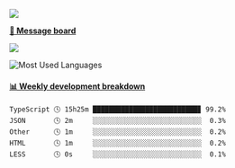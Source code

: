 [![](https://count.getloli.com/get/@SmaIIstars.github.readme)](https://count.getloli.com/)


[**💬 Message board**](https://chat.getloli.com/room/@SmaIIstars.github)

[![](https://chat.getloli.com/room/@SmaIIstars.github/svg?width=600&height=100&limit=20&theme=light&fontSize=14)](https://chat.getloli.com/room/@SmaIIstars.github)


![Most Used Languages](https://github-readme-stats.vercel.app/api/top-langs/?username=SmaIIstars&theme=dark&layout=compact)

<!-- waka-box start -->
#### <a href="https://gist.github.com/e31f5e1b7a15ee54e2fc8fca68aa5e2b" target="_blank">📊 Weekly development breakdown</a>
```text
TypeScript 🕓 15h25m ██████████████████████████▊ 99.2%
JSON       🕓 2m     ░░░░░░░░░░░░░░░░░░░░░░░░░░░  0.3%
Other      🕓 1m     ░░░░░░░░░░░░░░░░░░░░░░░░░░░  0.2%
HTML       🕓 1m     ░░░░░░░░░░░░░░░░░░░░░░░░░░░  0.2%
LESS       🕓 0s     ░░░░░░░░░░░░░░░░░░░░░░░░░░░  0.1%
```
<!-- Powered by https://github.com/YouEclipse/waka-box-go . -->
<!-- waka-box end -->
